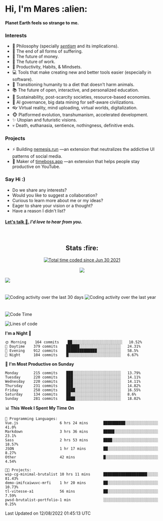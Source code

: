 <h1>Hi, I'm Mares :alien:</h1>

#### Planet Earth feels so strange to me.

### **Interests**

- 🌊 Philosophy (specially [_sentism_][sentismmedium] and its implications).
- 🎯 The end of all forms of suffering.
- 💸 The future of money.
- 💼 The future of work.
- 🧠 Productivity, Habits, & Mindsets.
- 💻 Tools that make creating new and better tools easier (especially in software).
- 🥗 Transitioning humanity to a diet that doesn't harm animals.
- 📚 The future of open, interactive, and personalized education.
- 🌱 Sustainability, post-scarcity societies, resource-based economies.
- 🤖 AI governance, big data mining for self-aware civilizations.
- 👓 Virtual reality, mind uploading, virtual worlds, digitalization.
- 🐵 Platformed evolution, transhumanism, accelerated development.
- ✨ Utopian and futuristic visions.
- 💀 Death, euthanasia, sentience, nothingness, definitive ends.


### **Projects**

- ⚡ Building [nemesis.run](https://chrome.google.com/webstore/detail/nemesis-%E2%80%93-humane-design-f/blfbbifgjgikekfochleknjcopefifgo?hl=en) —an extension that neutralizes the addictive UI patterns of social media.
- 💎 Maker of [timeboss.app](https://timeboss.app) —an extension that helps people stay productive on YouTube.


### **Say Hi :)**

- Do we share any interests?
- Would you like to suggest a collaboration?
- Curious to learn more about me or my ideas?
- Eager to share your vision or a thought?
- Have a reason I didn't list?

#### [Let's talk :wave:.](mailto:mareszhar@gmail.com) _I'd love to hear from you_.

[sentismmedium]: https://medium.com/@mareszhar/born-a-prisoner-a-reflection-about-life-its-struggles-and-a-plan-to-escape-d8566ce9b026

<br>

<h2 align="center">Stats :fire:</h2>

<div align="center">
  <a href="https://wakatime.com/@cfdc0e0d-4860-4b62-9ff0-cb659185525e">
    <img src="https://wakatime.com/badge/user/cfdc0e0d-4860-4b62-9ff0-cb659185525e.svg" alt="Total time coded since Jun 30 2021" />
  </a>
</div>

<br>

<!-- 
Add or remove this: 
&dates=B1AAB3FF 
...or this...
&date_format=M%20j%5B%2C%20Y%5D
from the *streak stats URL below* if they get bugged and aren't updating: 
-->

<div align="center">
  <img src="https://github-readme-streak-stats.herokuapp.com?user=mareszhar&theme=black-ice&hide_border=true&stroke=FFFFFF15&ring=DF8FFE&fire=DF8FFE&currStreakLabel=DF8FFE&background=1A232A&currStreakNum=86FFAB&dates=B1AAB3FF&date_format=M%20j%5B%2C%20Y%5D">
</div>

<br>

<img src="https://activity-graph.herokuapp.com/graph?username=mareszhar&theme=nord&bg_color=00000000&color=979797&line=DF8FFE&point=00000000&area=true&hide_border=true">

<br>

<h1></h1>

<img src="https://wakatime.com/share/@mares/5df0ff02-9c79-41b4-b540-51dc9c65a57b.svg" alt="Coding activity over the last 30 days" />
<img src="https://wakatime.com/share/@mares/ea89ba71-f374-40af-930c-e0655909fe37.svg" alt="Coding activity over the last year" />

<h1></h1>

<!--START_SECTION:waka-->
![Code Time](http://img.shields.io/badge/Code%20Time-580%20hrs%209%20mins-blue)

![Lines of code](https://img.shields.io/badge/From%20Hello%20World%20I%27ve%20Written-151%20Thousand%20lines%20of%20code-blue)

**I'm a Night 🦉** 

```text
🌞 Morning    164 commits    ██░░░░░░░░░░░░░░░░░░░░░░░   10.52% 
🌆 Daytime    379 commits    ██████░░░░░░░░░░░░░░░░░░░   24.31% 
🌃 Evening    912 commits    ██████████████░░░░░░░░░░░   58.5% 
🌙 Night      104 commits    █░░░░░░░░░░░░░░░░░░░░░░░░   6.67%

```
📅 **I'm Most Productive on Sunday** 

```text
Monday       215 commits    ███░░░░░░░░░░░░░░░░░░░░░░   13.79% 
Tuesday      220 commits    ███░░░░░░░░░░░░░░░░░░░░░░   14.11% 
Wednesday    220 commits    ███░░░░░░░░░░░░░░░░░░░░░░   14.11% 
Thursday     231 commits    ███░░░░░░░░░░░░░░░░░░░░░░   14.82% 
Friday       258 commits    ████░░░░░░░░░░░░░░░░░░░░░   16.55% 
Saturday     134 commits    ██░░░░░░░░░░░░░░░░░░░░░░░   8.6% 
Sunday       281 commits    ████░░░░░░░░░░░░░░░░░░░░░   18.02%

```


📊 **This Week I Spent My Time On** 

```text
💬 Programming Languages: 
Vue.js                   6 hrs 24 mins       ██████████░░░░░░░░░░░░░░░   41.0% 
Markdown                 3 hrs 36 mins       █████░░░░░░░░░░░░░░░░░░░░   23.1% 
Sass                     2 hrs 53 mins       ████░░░░░░░░░░░░░░░░░░░░░   18.57% 
JSON                     1 hr 17 mins        ██░░░░░░░░░░░░░░░░░░░░░░░   8.27% 
Other                    42 mins             █░░░░░░░░░░░░░░░░░░░░░░░░   4.54%

🐱‍💻 Projects: 
wsp-cg-minimal-brutalist 10 hrs 11 mins      ████████████████████░░░░░   81.43% 
demo-imifcaiwuvc-mrfi    1 hr 20 mins        ██░░░░░░░░░░░░░░░░░░░░░░░   10.73% 
tl-vitesse-a1            56 mins             ██░░░░░░░░░░░░░░░░░░░░░░░   7.59% 
pwsd-brutalist-portfolio-1 min               ░░░░░░░░░░░░░░░░░░░░░░░░░   0.25%

```


 Last Updated on 12/08/2022 01:45:13 UTC
<!--END_SECTION:waka-->
